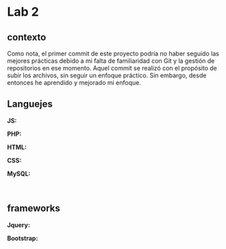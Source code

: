 <H1>Lab 2</H1>
<h2>contexto</h2>
Como nota, el primer commit de este proyecto podría no haber seguido las mejores prácticas debido a mi falta de familiaridad con Git y la gestión de repositorios en ese momento. Aquel commit se realizó con el propósito de subir los archivos, sin seguir un enfoque práctico. Sin embargo, desde entonces he aprendido y mejorado mi enfoque.
<h2>Languejes</h2>
<p><strong>JS:</strong></p>
<p><strong>PHP:</strong></p>
<p><strong>HTML:</strong></p>
<p><strong>CSS:</strong></p>
<p><strong>MySQL:</strong></p>
<br>
<h2>frameworks</h2>
<p><strong>Jquery:</strong></p>
<p><strong>Bootstrap:</strong></p>
